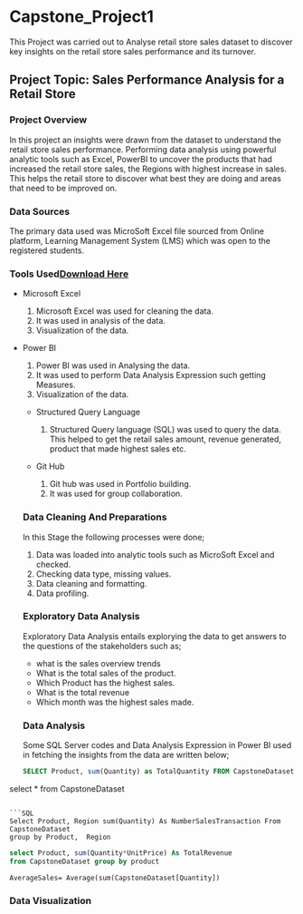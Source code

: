 # Capstone_Project1
This Project was carried out to Analyse retail store sales dataset to discover key insights on the retail store sales performance and its turnover. 

## Project Topic: Sales Performance Analysis for a Retail Store

### Project Overview 
In this project an insights were drawn from the dataset to understand the retail store sales performance.  Performing data analysis using powerful analytic tools such as 
 Excel, PowerBI to uncover the products that had increased the retail store sales, the Regions with highest increase in sales. This helps the retail store to discover what best they are doing and areas that need to be improved on. 

 ### Data Sources
  The primary data used was  MicroSoft Excel file sourced from Online platform, Learning Management System (LMS) which was open to the registered students.

### Tools Used[Download Here](https://www.microsoft.com)
- Microsoft Excel
  1. Microsoft Excel was used for cleaning the data.
  2. It was used in analysis of the data.
  3. Visualization of the data.

- Power BI
  1. Power BI was used in Analysing the data.
  2. It was used to perform Data Analysis Expression such getting Measures.
  3. Visualization of the data.
 
  - Structured Query Language
    1. Structured Query language (SQL) was  used to query the data. This helped to get the retail sales amount, revenue generated, product that made highest sales etc.

  - Git Hub
    1. Git hub was used in Portfolio building.
    2. It was used for group collaboration.
   
  ### Data Cleaning And Preparations
  In this Stage the  following processes were done;
  1. Data was loaded into analytic tools such as MicroSoft Excel and checked.
  2. Checking data type, missing values.
  3. Data cleaning and formatting.
  4. Data profiling.
 
  ### Exploratory Data Analysis
  Exploratory Data Analysis entails explorying the data to get answers to the questions of the stakeholders such as;
  - what is the sales overview trends
  - What is the total sales of the product.
  - Which Product has the highest sales.
  - What is the total revenue
  -  Which month was the highest sales made.

  ### Data Analysis
  Some SQL Server codes and Data Analysis Expression in Power BI  used in fetching the insights from the data are written below;
  ```SQL
  SELECT Product, sum(Quantity) as TotalQuantity FROM CapstoneDataset group by Product
select * from CapstoneDataset
```

```SQL
Select Product, Region sum(Quantity) As NumberSalesTransaction From CapstoneDataset 
group by Product,  Region

```
```SQL
select Product, sum(Quantity*UnitPrice) As TotalRevenue
from CapstoneDataset group by product
```
```DAX
AverageSales= Average(sum(CapstoneDataset[Quantity])
```

### Data Visualization

     
